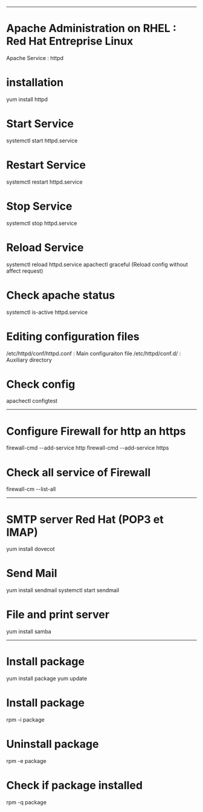 ****************************************************************************************
# Apache Administration on RHEL : Red Hat Entreprise Linux
Apache Service : httpd

# installation
yum install httpd

# Start Service
systemctl start httpd.service

# Restart Service
systemctl restart httpd.service

# Stop Service
systemctl stop httpd.service

# Reload Service
systemctl reload httpd.service
apachectl graceful (Reload config without affect request)

# Check apache status
systemctl is-active httpd.service

# Editing configuration files
/etc/httpd/conf/httpd.conf : Main configuraiton file
/etc/httpd/conf.d/ : Auxiliary directory

# Check config
apachectl configtest

******************************************************************************************

# Configure Firewall for http an https
firewall-cmd --add-service http
firewall-cmd --add-service https

# Check all service of Firewall
firewall-cm --list-all

*****************************************************************************************
# SMTP server Red Hat (POP3 et IMAP)
yum install dovecot

# Send Mail
yum install sendmail
systemctl start sendmail

# File and print server
yum install samba

***************************************************************************************
# Install package 
yum install package
yum update

# Install package
rpm -i package

# Uninstall package
rpm -e package

# Check if package installed
rpm -q package
